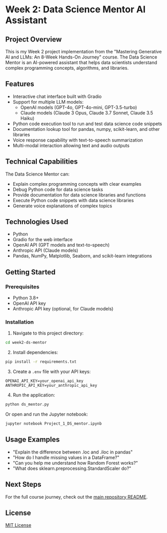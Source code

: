 # Week 2: Data Science Mentor AI Assistant

## Project Overview
This is my Week 2 project implementation from the "Mastering Generative AI and LLMs: An 8-Week Hands-On Journey" course. The Data Science Mentor is an AI-powered assistant that helps data scientists understand complex programming concepts, algorithms, and libraries.

## Features
- Interactive chat interface built with Gradio
- Support for multiple LLM models:
  - OpenAI models (GPT-4o, GPT-4o-mini, GPT-3.5-turbo)
  - Claude models (Claude 3 Opus, Claude 3.7 Sonnet, Claude 3.5 Haiku)
- Python code execution tool to run and test data science code snippets
- Documentation lookup tool for pandas, numpy, scikit-learn, and other libraries
- Voice response capability with text-to-speech summarization
- Multi-modal interaction allowing text and audio outputs

## Technical Capabilities
The Data Science Mentor can:
- Explain complex programming concepts with clear examples
- Debug Python code for data science tasks
- Provide documentation for data science libraries and functions
- Execute Python code snippets with data science libraries
- Generate voice explanations of complex topics

## Technologies Used
- Python
- Gradio for the web interface
- OpenAI API (GPT models and text-to-speech)
- Anthropic API (Claude models)
- Pandas, NumPy, Matplotlib, Seaborn, and scikit-learn integrations

## Getting Started

### Prerequisites
- Python 3.8+
- OpenAI API key
- Anthropic API key (optional, for Claude models)

### Installation

1. Navigate to this project directory:
```bash
cd week2-ds-mentor
```

2. Install dependencies:
```bash
pip install -r requirements.txt
```

3. Create a `.env` file with your API keys:
```
OPENAI_API_KEY=your_openai_api_key
ANTHROPIC_API_KEY=your_anthropic_api_key
```

4. Run the application:
```bash
python ds_mentor.py
```
Or open and run the Jupyter notebook:
```bash
jupyter notebook Project_1_DS_mentor.ipynb
```

## Usage Examples
- "Explain the difference between .loc and .iloc in pandas"
- "How do I handle missing values in a DataFrame?"
- "Can you help me understand how Random Forest works?"
- "What does sklearn.preprocessing.StandardScaler do?"


## Next Steps
For the full course journey, check out the [main repository README](../README.md).

## License
[MIT License](../LICENSE)
